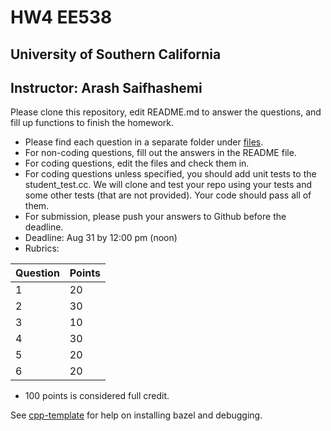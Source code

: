 # HW4 EE538
## University of Southern California
## Instructor: Arash Saifhashemi

Please clone this repository, edit README.md to answer the questions, and fill up functions to finish the homework.

- Please find each question in a separate folder under [files](/files).
- For non-coding questions, fill out the answers in the README file.
- For coding questions, edit the files and check them in.
- For coding questions unless specified, you should add unit tests to the student_test.cc. We will clone and test your repo using your tests and some other tests (that are not provided). Your code should pass all of them.
- For submission, please push your answers to Github before the deadline.
- Deadline: Aug 31 by 12:00 pm (noon)
- Rubrics:
  
| Question | Points |
| -- | -- |
| 1  | 20 |
| 2  | 30 |
| 3  | 10 |
| 4  | 30 |
| 5  | 20 |
| 6  | 20 |


- 100 points is considered full credit.


See [cpp-template](https://github.com/ourarash/cpp-template) for help on installing bazel and debugging.
